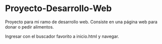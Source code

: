 # Proyecto-Desarrollo-Web
Proyecto para mi ramo de desarrollo web. Consiste en una página web para donar o pedir alimentos. 

Ingresar con el buscador favorito a inicio.html y navegar.
